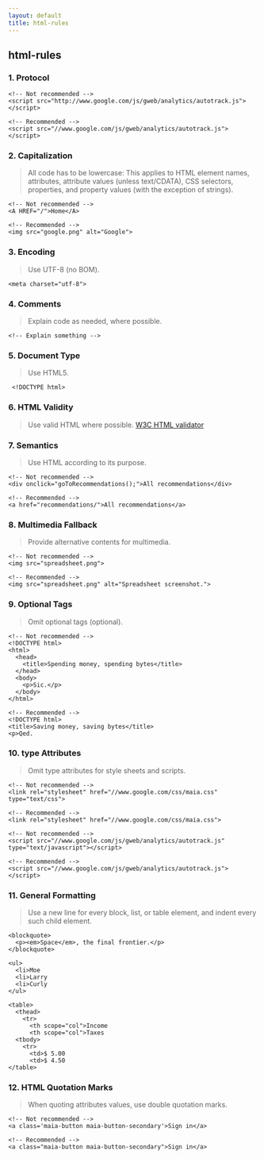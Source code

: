 ```yaml
---
layout: default
title: html-rules
---
```

## html-rules

### 1. Protocol
    <!-- Not recommended -->
	<script src="http://www.google.com/js/gweb/analytics/autotrack.js"></script>
	
	<!-- Recommended -->
	<script src="//www.google.com/js/gweb/analytics/autotrack.js"></script>
	
### 2. Capitalization
> All code has to be lowercase: This applies to HTML element names, attributes,      attribute values (unless text/CDATA), CSS selectors, properties, and property values (with the exception of strings).

    <!-- Not recommended -->
	<A HREF="/">Home</A>

	<!-- Recommended -->
	<img src="google.png" alt="Google">

### 3. Encoding
> Use UTF-8 (no BOM).

	<meta charset="utf-8">

### 4. Comments
> Explain code as needed, where possible.

	<!-- Explain something -->

### 5. Document Type
> Use HTML5.

	 <!DOCTYPE html>

### 6. HTML Validity
> Use valid HTML where possible.
> [W3C HTML validator](http://validator.w3.org/nu/)

### 7. Semantics
> Use HTML according to its purpose.

	<!-- Not recommended -->
	<div onclick="goToRecommendations();">All recommendations</div>
	
	<!-- Recommended -->
	<a href="recommendations/">All recommendations</a>

### 8. Multimedia Fallback
> Provide alternative contents for multimedia.

	<!-- Not recommended -->
	<img src="spreadsheet.png">

	<!-- Recommended -->
	<img src="spreadsheet.png" alt="Spreadsheet screenshot.">

### 9. Optional Tags
> Omit optional tags (optional).

	<!-- Not recommended -->
	<!DOCTYPE html>
	<html>
	  <head>
	    <title>Spending money, spending bytes</title>
	  </head>
	  <body>
	    <p>Sic.</p>
	  </body>
	</html>

	<!-- Recommended -->
	<!DOCTYPE html>
	<title>Saving money, saving bytes</title>
	<p>Qed.

### 10. type Attributes
> Omit type attributes for style sheets and scripts.

	<!-- Not recommended -->
	<link rel="stylesheet" href="//www.google.com/css/maia.css" type="text/css">
	
	<!-- Recommended -->
	<link rel="stylesheet" href="//www.google.com/css/maia.css">
	
	<!-- Not recommended -->
	<script src="//www.google.com/js/gweb/analytics/autotrack.js" type="text/javascript"></script>
	
	<!-- Recommended -->
	<script src="//www.google.com/js/gweb/analytics/autotrack.js"></script>

### 11. General Formatting
> Use a new line for every block, list, or table element, and indent every such child element.

	<blockquote>
	  <p><em>Space</em>, the final frontier.</p>
	</blockquote>
	
	<ul>
	  <li>Moe
	  <li>Larry
	  <li>Curly
	</ul>

	<table>
	  <thead>
	    <tr>
	      <th scope="col">Income
	      <th scope="col">Taxes
	  <tbody>
	    <tr>
	      <td>$ 5.00
	      <td>$ 4.50
	</table>

### 12. HTML Quotation Marks
> When quoting attributes values, use double quotation marks.

	<!-- Not recommended -->
	<a class='maia-button maia-button-secondary'>Sign in</a>

	<!-- Recommended -->
	<a class="maia-button maia-button-secondary">Sign in</a>


